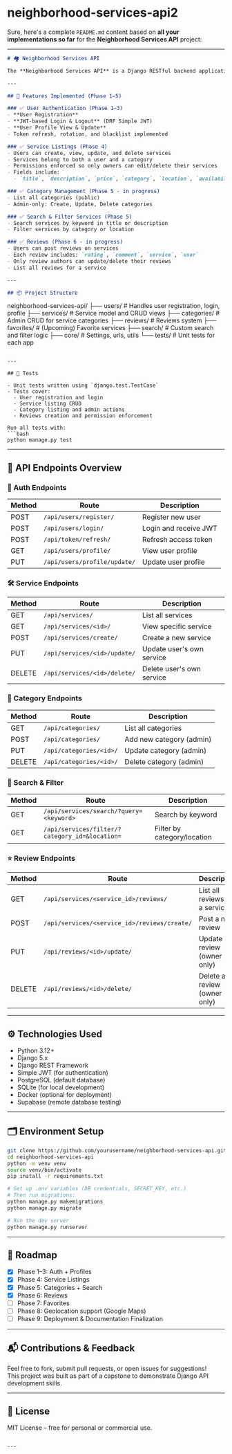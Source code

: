 # neighborhood-services-api2

Sure, here's a complete `README.md` content based on **all your implementations so far** for the **Neighborhood Services API** project:

---

```markdown
# 🏘️ Neighborhood Services API

The **Neighborhood Services API** is a Django RESTful backend application designed to enable users in a local community to **list** and **find service providers** such as electricians, plumbers, tutors, and cleaners. It acts as a **digital noticeboard** for neighborhoods to support local businesses and foster community connections.

---

## 🚀 Features Implemented (Phase 1–5)

### ✅ User Authentication (Phase 1–3)
- **User Registration**
- **JWT-based Login & Logout** (DRF Simple JWT)
- **User Profile View & Update**
- Token refresh, rotation, and blacklist implemented

### ✅ Service Listings (Phase 4)
- Users can create, view, update, and delete services
- Services belong to both a user and a category
- Permissions enforced so only owners can edit/delete their services
- Fields include:
  - `title`, `description`, `price`, `category`, `location`, `availability`, and timestamps

### ✅ Category Management (Phase 5 - in progress)
- List all categories (public)
- Admin-only: Create, Update, Delete categories

### ✅ Search & Filter Services (Phase 5)
- Search services by keyword in title or description
- Filter services by category or location

### ✅ Reviews (Phase 6 - in progress)
- Users can post reviews on services
- Each review includes: `rating`, `comment`, `service`, `user`
- Only review authors can update/delete their reviews
- List all reviews for a service

---

## 📦 Project Structure

```
neighborhood-services-api/
├── users/              # Handles user registration, login, profile
├── services/           # Service model and CRUD views
├── categories/         # Admin CRUD for service categories
├── reviews/            # Reviews system
├── favorites/          # (Upcoming) Favorite services
├── search/             # Custom search and filter logic
├── core/               # Settings, urls, utils
└── tests/              # Unit tests for each app
```

---

## 🧪 Tests

- Unit tests written using `django.test.TestCase`
- Tests cover:
  - User registration and login
  - Service listing CRUD
  - Category listing and admin actions
  - Reviews creation and permission enforcement

Run all tests with:
```bash
python manage.py test
```

---

## 📄 API Endpoints Overview

### 🔐 Auth Endpoints
| Method | Route | Description |
|--------|-------|-------------|
| POST   | `/api/users/register/` | Register new user |
| POST   | `/api/users/login/`    | Login and receive JWT |
| POST   | `/api/token/refresh/`  | Refresh access token |
| GET    | `/api/users/profile/`  | View user profile |
| PUT    | `/api/users/profile/update/` | Update user profile |

### 🛠️ Service Endpoints
| Method | Route | Description |
|--------|-------|-------------|
| GET    | `/api/services/`             | List all services |
| GET    | `/api/services/<id>/`        | View specific service |
| POST   | `/api/services/create/`      | Create a new service |
| PUT    | `/api/services/<id>/update/` | Update user's own service |
| DELETE | `/api/services/<id>/delete/` | Delete user's own service |

### 📂 Category Endpoints
| Method | Route | Description |
|--------|-------|-------------|
| GET    | `/api/categories/`             | List all categories |
| POST   | `/api/categories/`             | Add new category (admin) |
| PUT    | `/api/categories/<id>/`        | Update category (admin) |
| DELETE | `/api/categories/<id>/`        | Delete category (admin) |

### 🔎 Search & Filter
| Method | Route | Description |
|--------|-------|-------------|
| GET    | `/api/services/search/?query=<keyword>` | Search by keyword |
| GET    | `/api/services/filter/?category_id=&location=` | Filter by category/location |

### ⭐ Review Endpoints
| Method | Route | Description |
|--------|-------|-------------|
| GET    | `/api/services/<service_id>/reviews/`        | List all reviews for a service |
| POST   | `/api/services/<service_id>/reviews/create/` | Post a new review |
| PUT    | `/api/reviews/<id>/update/`                  | Update a review (owner only) |
| DELETE | `/api/reviews/<id>/delete/`                  | Delete a review (owner only) |

---

## ⚙️ Technologies Used

- Python 3.12+
- Django 5.x
- Django REST Framework
- Simple JWT (for authentication)
- PostgreSQL (default database)
- SQLite (for local development)
- Docker (optional for deployment)
- Supabase (remote database testing)

---

## 🗂️ Environment Setup

```bash
git clone https://github.com/yourusername/neighborhood-services-api.git
cd neighborhood-services-api
python -m venv venv
source venv/bin/activate
pip install -r requirements.txt

# Set up .env variables (DB credentials, SECRET_KEY, etc.)
# Then run migrations:
python manage.py makemigrations
python manage.py migrate

# Run the dev server
python manage.py runserver
```

---

## 📌 Roadmap

- [x] Phase 1–3: Auth + Profiles
- [x] Phase 4: Service Listings
- [x] Phase 5: Categories + Search
- [x] Phase 6: Reviews
- [ ] Phase 7: Favorites
- [ ] Phase 8: Geolocation support (Google Maps)
- [ ] Phase 9: Deployment & Documentation Finalization

---

## 📬 Contributions & Feedback

Feel free to fork, submit pull requests, or open issues for suggestions!  
This project was built as part of a capstone to demonstrate Django API development skills.

---

## 📜 License

MIT License – free for personal or commercial use.
```

---

